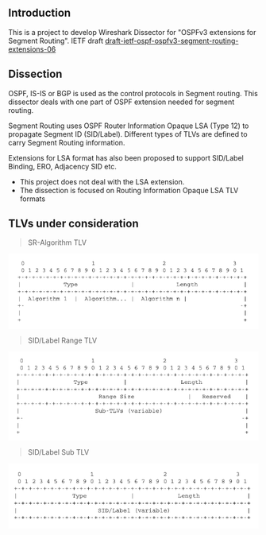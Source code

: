 ## Introduction

This is a project to develop Wireshark Dissector for "OSPFv3 extensions for Segment Routing". 
IETF draft [draft-ietf-ospf-ospfv3-segment-routing-extensions-06](https://tools.ietf.org/html/draft-ietf-ospf-ospfv3-segment-routing-extensions-06)

## Dissection

OSPF, IS-IS or BGP is used as the control protocols in Segment routing. This dissector deals with one part of OSPF extension needed for segment routing.

Segment Routing uses OSPF Router Information Opaque LSA (Type 12) to propagate Segment ID (SID/Label). Different types of TLVs are defined to carry Segment Routing information. 

Extensions for LSA format has also been proposed to support SID/Label Binding, ERO, Adjacency SID etc. 

  - This project does not deal with the LSA extension. 
  - The dissection is focused on Routing Information Opaque LSA TLV formats

## TLVs under consideration 

> SR-Algorithm TLV

<img src="images/sr_algorithm.png" align="center">
<br> 

> SID/Label Range TLV

<img src="images/sid_range.png" align="center">
<br>

> SID/Label Sub TLV

<img src="images/sid_label.png" align="center">
<br>


